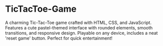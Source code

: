 # TicTacToe-Game
A charming Tic-Tac-Toe game crafted with HTML, CSS, and JavaScript. Features a cute pastel-themed interface with rounded elements, smooth transitions, and responsive design. Playable on any device, includes a neat 'reset game' button. Perfect for quick entertainment!
